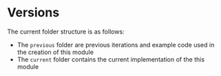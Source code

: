 # Versions

The current folder structure is as follows:
- The `previous` folder are previous iterations and example code used in the creation of this module
- The `current` folder contains the current implementation of the this module

